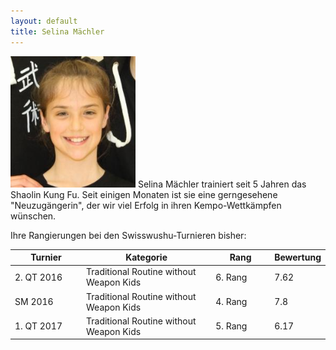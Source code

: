 ```yaml
---
layout: default
title: Selina Mächler
---
```


<img class="ifloat-left" src="/images/selina-maechler.jpg" alt="Selina Mächler" width="200px">
Selina Mächler trainiert seit 5 Jahren das Shaolin Kung Fu. Seit einigen Monaten ist sie eine gerngesehene "Neuzugängerin", der wir viel Erfolg in ihren Kempo-Wettkämpfen wünschen.


Ihre Rangierungen bei den Swisswushu-Turnieren bisher:
<table> 
	<thead> 
		<tr> 
			<th width="100">Turnier</th> 
			<th>Kategorie</th> 
			<th width="80">Rang</th> 
			<th width="50">Bewertung</th> 
		</tr> 
	</thead> 
	<tbody> 
		<tr> 
			<td>2. QT 2016</td> 
			<td>Traditional Routine without Weapon Kids</td> 
			<td>6. Rang</td> 
			<td>7.62</td> 
		</tr> 
		<tr> 
			<td>SM 2016</td> 
			<td>Traditional Routine without Weapon Kids</td> 
			<td>4. Rang</td> 
			<td>7.8</td> 
		</tr> 
		<tr> 
			<td>1. QT 2017</td> 
			<td>Traditional Routine without Weapon Kids</td> 
			<td>5. Rang</td> 
			<td>6.17</td> 
		</tr> 
	</tbody>
</table>